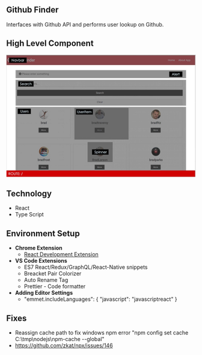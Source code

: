 ## Github Finder

Interfaces with Github API and performs user lookup on Github.

## High Level Component

![Overlay](https://github.com/sorapk/github-finder/blob/master/other/high-level-component.PNG)

## Technology

- React
- Type Script

## Environment Setup

- <strong>Chrome Extension</strong>
  - [React Development Extension](https://chrome.google.com/webstore/detail/react-developer-tools/fmkadmapgofadopljbjfkapdkoienihi?hl=en)
- <strong>VS Code Extensions</strong>
  - ES7 React/Redux/GraphQL/React-Native snippets
  - Breacket Pair Colorizer
  - Auto Rename Tag
  - Prettier - Code formatter
- <strong>Adding Editor Settings</strong>
  - "emmet.includeLanguages": {
    "javascript": "javascriptreact"
    }

## Fixes

- Reassign cache path to fix windows npm error "npm config set cache C:\tmp\nodejs\npm-cache --global"
- https://github.com/zkat/npx/issues/146

